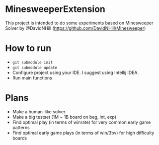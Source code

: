 # MinesweeperExtension

This project is intended to do some experiments based on Minesweeper Solver by @DavidNHill (https://github.com/DavidNHill/Minesweeper)

# How to run

- `git submodule init`
- `git submodule update`
- Configure project using your IDE. I suggest using Intellij IDEA.
- Run main functions

# Plans

- Make a human-like solver.
- Make a big testset (1M ~ 1B board on beg, int, exp)
- Find optimal play (in terms of winrate) for very common early game patterns
- Find optimal early game plays (in terms of win/3bv) for high difficulty boards
